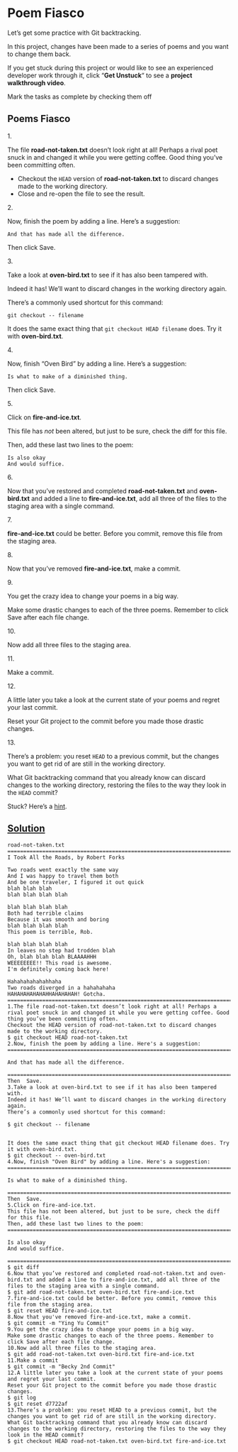 # Poem Fiasco

Let’s get some practice with Git backtracking.

In this project, changes have been made to a series of poems and you
want to change them back.

If you get stuck during this project or would like to see an experienced
developer work through it, click “**Get Unstuck**“ to see a **project
walkthrough video**.



Mark the tasks as complete by checking them off

## Poems Fiasco

1\.

The file **road-not-taken.txt** doesn’t look right at all! Perhaps a
rival poet snuck in and changed it while you were getting coffee. Good
thing you’ve been committing often.

- Checkout the `HEAD` version of **road-not-taken.txt** to discard
  changes made to the working directory.
- Close and re-open the file to see the result.

2\.

Now, finish the poem by adding a line. Here’s a suggestion:

``` git
And that has made all the difference.
```

Then click Save.

3\.

Take a look at **oven-bird.txt** to see if it has also been tampered
with.

Indeed it has! We’ll want to discard changes in the working directory
again.

There’s a commonly used shortcut for this command:

``` git
git checkout -- filename 
```

It does the same exact thing that `git checkout HEAD filename` does. Try
it with **oven-bird.txt**.

4\.

Now, finish “Oven Bird” by adding a line. Here’s a suggestion:

``` git
Is what to make of a diminished thing.
```

Then click Save.

5\.

Click on **fire-and-ice.txt**.

This file has *not* been altered, but just to be sure, check the diff
for this file.

Then, add these last two lines to the poem:

``` git
Is also okay
And would suffice.
```

6\.

Now that you’ve restored and completed **road-not-taken.txt** and
**oven-bird.txt** and added a line to **fire-and-ice.txt**, add all
three of the files to the staging area with a single command.

7\.

**fire-and-ice.txt** could be better. Before you commit, remove this
file from the staging area.

8\.

Now that you’ve removed **fire-and-ice.txt**, make a commit.

9\.

You get the crazy idea to change your poems in a big way.

Make some drastic changes to each of the three poems. Remember to click
Save after each file change.

10\.

Now add all three files to the staging area.

11\.

Make a commit.

12\.

A little later you take a look at the current state of your poems and
regret your last commit.

Reset your Git project to the commit before you made those drastic
changes.

13\.

There’s a problem: you reset `HEAD` to a previous commit, but the
changes you want to get rid of are still in the working directory.

What Git backtracking command that you already know can discard changes
to the working directory, restoring the files to the way they look in
the `HEAD` commit?

Stuck? Here’s a <a
href="https://www.codecademy.com/en/courses/learn-git/lessons/git-backtracking/exercises/git-checkout-1"
class="e14vpv2g1 gamut-xro1w8-ResetElement-Anchor-AnchorBase e1bhhzie0"
target="_blank">hint</a>.

## [Solution](poem-fiasco.txt)

    road-not-taken.txt
    ==========================================================================
    I Took All the Roads, by Robert Forks

    Two roads went exactly the same way
    And I was happy to travel them both
    And be one traveler, I figured it out quick
    blah blah blah
    blah blah blah blah

    blah blah blah blah
    Both had terrible claims
    Because it was smooth and boring
    blah blah blah blah
    This poem is terrible, Rob.

    blah blah blah blah
    In leaves no step had trodden blah
    Oh, blah blah blah BLAAAAHHH
    WEEEEEEEE!! This road is awesome.
    I'm definitely coming back here!

    Hahahahahahahhaha
    Two roads diverged in a hahahahaha
    HAHAHAHAHAHAHHAHAHAHAH! Gotcha.
    ==========================================================================
    1.The file road-not-taken.txt doesn’t look right at all! Perhaps a rival poet snuck in and changed it while you were getting coffee. Good thing you’ve been committing often.
    Checkout the HEAD version of road-not-taken.txt to discard changes made to the working directory.
    $ git checkout HEAD road-not-taken.txt  
    2.Now, finish the poem by adding a line. Here's a suggestion:
    ==========================================================================

    And that has made all the difference.

    ==========================================================================
    Then  Save.
    3.Take a look at oven-bird.txt to see if it has also been tampered with.
    Indeed it has! We’ll want to discard changes in the working directory again.
    There’s a commonly used shortcut for this command:

    $ git checkout -- filename


    It does the same exact thing that git checkout HEAD filename does. Try it with oven-bird.txt.
    $ git checkout -- oven-bird.txt
    4.Now, finish "Oven Bird" by adding a line. Here's a suggestion:
    ==========================================================================

    Is what to make of a diminished thing.

    ==========================================================================
    Then  Save.
    5.Click on fire-and-ice.txt.
    This file has not been altered, but just to be sure, check the diff for this file.
    Then, add these last two lines to the poem:
    ==========================================================================

    Is also okay
    And would suffice.

    ==========================================================================
    $ git diff  
    6.Now that you’ve restored and completed road-not-taken.txt and oven-bird.txt and added a line to fire-and-ice.txt, add all three of the files to the staging area with a single command.
    $ git add road-not-taken.txt oven-bird.txt fire-and-ice.txt
    7.fire-and-ice.txt could be better. Before you commit, remove this file from the staging area. 
    $ git reset HEAD fire-and-ice.txt 
    8.Now that you've removed fire-and-ice.txt, make a commit.
    $ git commit -m "Ying Yu Commit"
    9.You get the crazy idea to change your poems in a big way.
    Make some drastic changes to each of the three poems. Remember to click Save after each file change.
    10.Now add all three files to the staging area.
    $ git add road-not-taken.txt oven-bird.txt fire-and-ice.txt 
    11.Make a commit
    $ git commit -m "Becky 2nd Commit" 
    12.A little later you take a look at the current state of your poems and regret your last commit.
    Reset your Git project to the commit before you made those drastic changes.
    $ git log
    $ git reset d7722af 
    13.There’s a problem: you reset HEAD to a previous commit, but the changes you want to get rid of are still in the working directory.
    What Git backtracking command that you already know can discard changes to the working directory, restoring the files to the way they look in the HEAD commit?
    $ git checkout HEAD road-not-taken.txt oven-bird.txt fire-and-ice.txt

